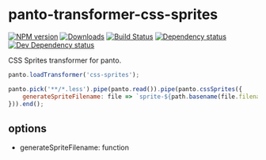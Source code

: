 # panto-transformer-css-sprites
[![NPM version][npm-image]][npm-url] [![Downloads][downloads-image]][npm-url] [![Build Status][travis-image]][travis-url] [![Dependency status][david-dm-image]][david-dm-url] [![Dev Dependency status][david-dm-dev-image]][david-dm-dev-url]

CSS Sprites transformer for panto.

```js
panto.loadTransformer('css-sprites');

panto.pick('**/*.less').pipe(panto.read()).pipe(panto.cssSprites({
    generateSpriteFilename: file => `sprite-${path.basename(file.filename)}.png`
})).end();
```

## options
 - generateSpriteFilename: function

[npm-url]: https://npmjs.org/package/panto-transformer-css-sprites
[downloads-image]: http://img.shields.io/npm/dm/panto-transformer-css-sprites.svg
[npm-image]: http://img.shields.io/npm/v/panto-transformer-css-sprites.svg
[travis-url]: https://travis-ci.org/pantojs/panto-transformer-css-sprites
[travis-image]: http://img.shields.io/travis/pantojs/panto-transformer-css-sprites.svg
[david-dm-url]:https://david-dm.org/pantojs/panto-transformer-css-sprites
[david-dm-image]:https://david-dm.org/pantojs/panto-transformer-css-sprites.svg
[david-dm-dev-url]:https://david-dm.org/pantojs/panto-transformer-css-sprites#info=devDependencies
[david-dm-dev-image]:https://david-dm.org/pantojs/panto-transformer-css-sprites/dev-status.svg
